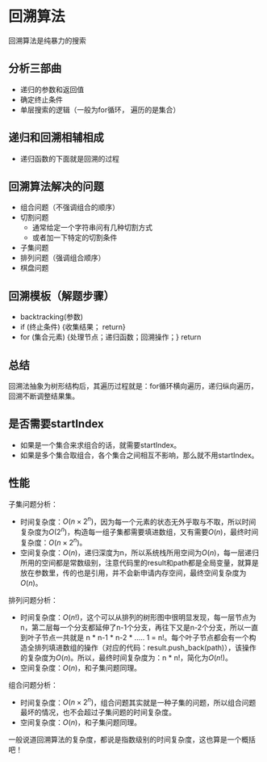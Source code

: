 # 回溯算法
回溯算法是纯暴力的搜索

## 分析三部曲
- 递归的参数和返回值
- 确定终止条件
- 单层搜索的逻辑（一般为for循环， 遍历的是集合）


## 递归和回溯相辅相成
- 递归函数的下面就是回溯的过程


## 回溯算法解决的问题
- 组合问题（不强调组合的顺序）
- 切割问题
    - 通常给定一个字符串问有几种切割方式
    - 或者加一下特定的切割条件
- 子集问题
- 排列问题（强调组合顺序）
- 棋盘问题


## 回溯模板（解题步骤）
- backtracking(参数)
- if (终止条件) {收集结果； return}
- for (集合元素) {处理节点；递归函数；回溯操作；} return

## 总结
回溯法抽象为树形结构后，其遍历过程就是：for循环横向遍历，递归纵向遍历，回溯不断调整结果集。


## 是否需要startIndex
- 如果是一个集合来求组合的话，就需要startIndex。
- 如果是多个集合取组合，各个集合之间相互不影响，那么就不用startIndex。


## 性能
子集问题分析：
- 时间复杂度：$O(n × 2^n)$，因为每一个元素的状态无外乎取与不取，所以时间复杂度为$O(2^n)$，构造每一组子集都需要填进数组，又有需要$O(n)$，最终时间复杂度：$O(n × 2^n)$。
- 空间复杂度：$O(n)$，递归深度为n，所以系统栈所用空间为$O(n)$，每一层递归所用的空间都是常数级别，注意代码里的result和path都是全局变量，就算是放在参数里，传的也是引用，并不会新申请内存空间，最终空间复杂度为$O(n)$。

排列问题分析：
- 时间复杂度：$O(n!)$，这个可以从排列的树形图中很明显发现，每一层节点为n，第二层每一个分支都延伸了n-1个分支，再往下又是n-2个分支，所以一直到叶子节点一共就是 n * n-1 * n-2 * ..... 1 = n!。每个叶子节点都会有一个构造全排列填进数组的操作（对应的代码：result.push_back(path)），该操作的复杂度为$O(n)$。所以，最终时间复杂度为：n * n!，简化为$O(n!)$。
- 空间复杂度：$O(n)$，和子集问题同理。

组合问题分析：
- 时间复杂度：$O(n × 2^n)$，组合问题其实就是一种子集的问题，所以组合问题最坏的情况，也不会超过子集问题的时间复杂度。
- 空间复杂度：$O(n)$，和子集问题同理。

一般说道回溯算法的复杂度，都说是指数级别的时间复杂度，这也算是一个概括吧！